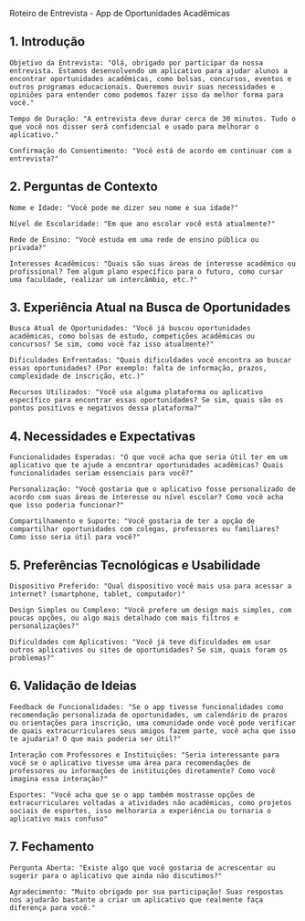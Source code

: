 Roteiro de Entrevista - App de Oportunidades Acadêmicas
## 1. Introdução

    Objetivo da Entrevista: "Olá, obrigado por participar da nossa entrevista. Estamos desenvolvendo um aplicativo para ajudar alunos a encontrar oportunidades acadêmicas, como bolsas, concursos, eventos e outros programas educacionais. Queremos ouvir suas necessidades e opiniões para entender como podemos fazer isso da melhor forma para você."

    Tempo de Duração: "A entrevista deve durar cerca de 30 minutos. Tudo o que você nos disser será confidencial e usado para melhorar o aplicativo."

    Confirmação do Consentimento: "Você está de acordo em continuar com a entrevista?"

## 2. Perguntas de Contexto

    Nome e Idade: "Você pode me dizer seu nome e sua idade?"

    Nível de Escolaridade: "Em que ano escolar você está atualmente?"
    
    Rede de Ensino: "Você estuda em uma rede de ensino pública ou privada?"

    Interesses Acadêmicos: "Quais são suas áreas de interesse acadêmico ou profissional? Tem algum plano específico para o futuro, como cursar uma faculdade, realizar um intercâmbio, etc.?"

## 3. Experiência Atual na Busca de Oportunidades

    Busca Atual de Oportunidades: "Você já buscou oportunidades acadêmicas, como bolsas de estudo, competições acadêmicas ou concursos? Se sim, como você faz isso atualmente?"

    Dificuldades Enfrentadas: "Quais dificuldades você encontra ao buscar essas oportunidades? (Por exemplo: falta de informação, prazos, complexidade de inscrição, etc.)"

    Recursos Utilizados: "Você usa alguma plataforma ou aplicativo específico para encontrar essas oportunidades? Se sim, quais são os pontos positivos e negativos dessa plataforma?"

## 4. Necessidades e Expectativas

    Funcionalidades Esperadas: "O que você acha que seria útil ter em um aplicativo que te ajude a encontrar oportunidades acadêmicas? Quais funcionalidades seriam essenciais para você?"

    Personalização: "Você gostaria que o aplicativo fosse personalizado de acordo com suas áreas de interesse ou nível escolar? Como você acha que isso poderia funcionar?"

    Compartilhamento e Suporte: "Você gostaria de ter a opção de compartilhar oportunidades com colegas, professores ou familiares? Como isso seria útil para você?"

## 5. Preferências Tecnológicas e Usabilidade

    Dispositivo Preferido: "Qual dispositivo você mais usa para acessar a internet? (smartphone, tablet, computador)"

    Design Simples ou Complexo: "Você prefere um design mais simples, com poucas opções, ou algo mais detalhado com mais filtros e personalizações?"

    Dificuldades com Aplicativos: "Você já teve dificuldades em usar outros aplicativos ou sites de oportunidades? Se sim, quais foram os problemas?"

## 6. Validação de Ideias

    Feedback de Funcionalidades: "Se o app tivesse funcionalidades como recomendação personalizada de oportunidades, um calendário de prazos ou orientações para inscrição, uma comunidade onde você pode verificar de quais extracurriculares seus amigos fazem parte, você acha que isso te ajudaria? O que mais poderia ser útil?"
    
    Interação com Professores e Instituições: "Seria interessante para você se o aplicativo tivesse uma área para recomendações de professores ou informações de instituições diretamente? Como você imagina essa interação?"
    
    Esportes: "Você acha que se o app também mostrasse opções de extracurriculares voltadas a atividades não acadêmicas, como projetos sociais de esportes, isso melhoraria a experiência ou tornaria o aplicativo mais confuso"

## 7. Fechamento

    Pergunta Aberta: "Existe algo que você gostaria de acrescentar ou sugerir para o aplicativo que ainda não discutimos?"

    Agradecimento: "Muito obrigado por sua participação! Suas respostas nos ajudarão bastante a criar um aplicativo que realmente faça diferença para você."